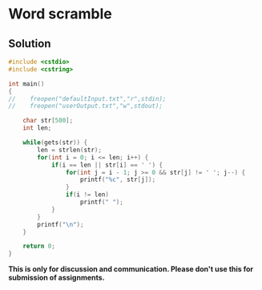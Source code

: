 # Word scramble

## Solution

```c++
#include <cstdio>
#include <cstring>

int main()
{
//    freopen("defaultInput.txt","r",stdin);
//    freopen("userOutput.txt","w",stdout);

    char str[500];
    int len;

    while(gets(str)) {
        len = strlen(str);
        for(int i = 0; i <= len; i++) {
            if(i == len || str[i] == ' ') {
                for(int j = i - 1; j >= 0 && str[j] != ' '; j--) {
                    printf("%c", str[j]);
                }
                if(i != len)
                    printf(" ");
            }
        }
        printf("\n");
    }

    return 0;
}

```


**This is only for discussion and communication. Please don't use this for submission of assignments.**